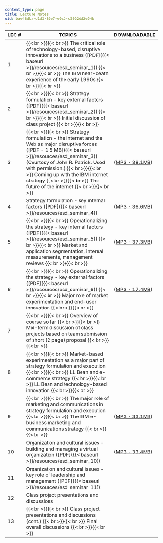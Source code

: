 ```yaml
---
content_type: page
title: Lecture Notes
uid: bae48dba-d1d3-83e7-e0c3-c5932dd2e54b
---
```


| LEC # | TOPICS | DOWNLOADABLE |
| --- | --- | --- |
| 1 |  {{< br >}}{{< br >}} The critical role of technology-based, disruptive innovations to a business ([PDF]({{< baseurl >}}/resources/esd_seminar_1)) {{< br >}}{{< br >}} The IBM near-death experience of the early 1990s {{< br >}}{{< br >}}  | &nbsp; |
| 2 |  {{< br >}}{{< br >}} Strategy formulation - key external factors ([PDF]({{< baseurl >}}/resources/esd_seminar_2)) {{< br >}}{{< br >}} Initial discussion of class project {{< br >}}{{< br >}}  | &nbsp; |
| 3 |  {{< br >}}{{< br >}} Strategy formulation - the internet and the Web as major disruptive forces ([PDF - 1.5 MB]({{< baseurl >}}/resources/esd_seminar_3)) (Courtesy of John R. Patrick. Used with permission.) {{< br >}}{{< br >}} Coming up with the IBM internet strategy {{< br >}}{{< br >}} The future of the internet {{< br >}}{{< br >}}  | ([MP3 - 38.1MB](/ans7870/ESD/ESD.57/f07/lecturenotes/ocw_esd_57_2007-09-20.mp3)) |
| 4 | Strategy formulation - key internal factors ([PDF]({{< baseurl >}}/resources/esd_seminar_4)) | ([MP3 - 36.6MB](/ans7870/ESD/ESD.57/f07/lecturenotes/ocw_esd_57_2007-09-27.mp3)) |
| 5 |  {{< br >}}{{< br >}} Operationalizing the strategy - key internal factors ([PDF]({{< baseurl >}}/resources/esd_seminar_5)) {{< br >}}{{< br >}} Market and application segmentation, internal measurements, management reviews {{< br >}}{{< br >}}  | ([MP3 - 37.3MB](/ans7870/ESD/ESD.57/f07/lecturenotes/ocw_esd_57_2007-10-04.mp3)) |
| 6 |  {{< br >}}{{< br >}} Operationalizing the strategy - key external factors ([PDF]({{< baseurl >}}/resources/esd_seminar_6)) {{< br >}}{{< br >}} Major role of market experimentation and end-user innovation {{< br >}}{{< br >}}  | ([MP3 - 17.4MB](/ans7870/ESD/ESD.57/f07/lecturenotes/ocw_esd_57_2007-10-11.mp3)) |
| 7 |  {{< br >}}{{< br >}} Overview of course so far {{< br >}}{{< br >}} Mid-term discussion of class projects based on team submission of short (2 page) proposal {{< br >}}{{< br >}}  | &nbsp; |
| 8 |  {{< br >}}{{< br >}} Market-based experimentation as a major part of strategy formulation and execution {{< br >}}{{< br >}} LL Bean and e-commerce strategy {{< br >}}{{< br >}} LL Bean and technology-based innovation {{< br >}}{{< br >}}  | &nbsp; |
| 9 |  {{< br >}}{{< br >}} The major role of marketing and communications in strategy formulation and execution {{< br >}}{{< br >}} The IBM e-business marketing and communications strategy {{< br >}}{{< br >}}  | ([MP3 - 33.1MB](/ans7870/ESD/ESD.57/f07/lecturenotes/ocw_esd_57_2007-11-01.mp3)) |
| 10 | Organization and cultural issues - building and managing a virtual organization ([PDF]({{< baseurl >}}/resources/esd_seminar_10)) | ([MP3 - 33.4MB](/ans7870/ESD/ESD.57/f07/lecturenotes/ocw_esd_57_2007-11-08.mp3)) |
| 11 | Organization and cultural issues - key role of leadership and management ([PDF]({{< baseurl >}}/resources/esd_seminar_11)) | &nbsp; |
| 12 | Class project presentations and discussions | &nbsp; |
| 13 |  {{< br >}}{{< br >}} Class project presentations and discussions (cont.) {{< br >}}{{< br >}} Final overall discussions {{< br >}}{{< br >}}  |